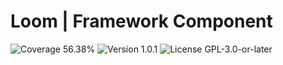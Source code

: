 # Loom | Framework Component

<p>
<!-- Coverage Badge -->
<img src="https://img.shields.io/badge/Coverage-56.38%25-cb9b1c" alt="Coverage 56.38%">
<!-- Version Badge -->
<img src="https://img.shields.io/badge/Version-1.0.1-blue" alt="Version 1.0.1">
<!-- License Badge -->
<img src="https://img.shields.io/badge/License-GPL--3.0--or--later-40adbc" alt="License GPL-3.0-or-later">
</p>